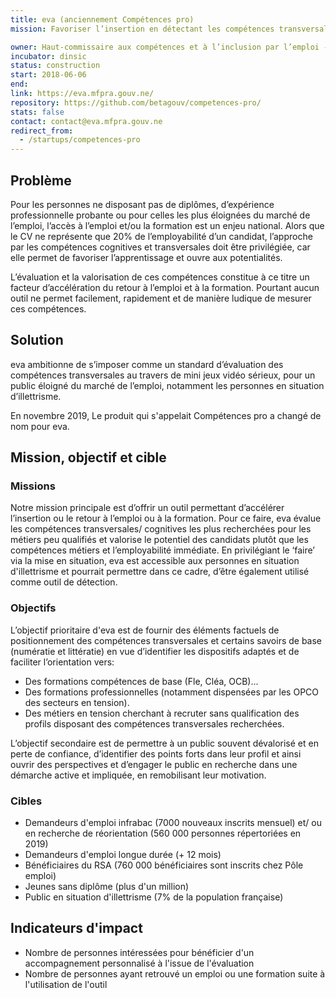 ```yaml
---
title: eva (anciennement Compétences pro)
mission: Favoriser l’insertion en détectant les compétences transversales et valorisant les potentiels à travers un outil de mise en situation numérique

owner: Haut-commissaire aux compétences et à l’inclusion par l’emploi - DGEFP
incubator: dinsic
status: construction
start: 2018-06-06
end:
link: https://eva.mfpra.gouv.ne/
repository: https://github.com/betagouv/competences-pro/
stats: false
contact: contact@eva.mfpra.gouv.ne
redirect_from:
  - /startups/competences-pro
---
```


## Problème

Pour les personnes ne disposant pas de diplômes, d’expérience professionnelle
probante ou pour celles les plus éloignées du marché de l’emploi, l’accès à
l’emploi et/ou la formation est un enjeu national. Alors que le CV ne
représente que 20% de l’employabilité d’un candidat, l’approche par les
compétences cognitives et transversales doit être privilégiée, car elle permet
de favoriser l’apprentissage et ouvre aux potentialités.

L’évaluation et la valorisation de ces compétences constitue à ce titre un
facteur d’accélération du retour à l’emploi et à la formation. Pourtant aucun
outil ne permet facilement, rapidement et de manière ludique de mesurer ces
compétences.


## Solution

eva ambitionne de s’imposer comme un standard d’évaluation des compétences
transversales au travers de mini jeux vidéo sérieux, pour un public éloigné du
marché de l’emploi, notamment les personnes en situation d’illettrisme.

En novembre 2019, Le produit qui s'appelait Compétences pro a changé de nom pour eva.

## Mission, objectif et cible

### Missions

Notre mission principale est d’offrir un outil permettant d’accélérer
l’insertion ou le retour à l’emploi ou à la formation. Pour ce faire, eva
évalue les compétences transversales/ cognitives les plus recherchées pour les
métiers peu qualifiés et valorise le potentiel des candidats plutôt que les
compétences métiers et l’employabilité immédiate. En privilégiant le ‘faire’
via la mise en situation, eva est accessible aux personnes en situation
d'illettrisme et pourrait permettre dans ce cadre, d’être également utilisé
comme outil de détection.

### Objectifs

L’objectif prioritaire d'eva est de fournir des éléments factuels
de positionnement des compétences transversales et certains savoirs de base
(numératie et littératie) en vue d’identifier les dispositifs adaptés et de
faciliter l’orientation vers:

- Des formations compétences de base (Fle, Cléa, OCB)...
- Des formations professionnelles (notamment dispensées par les OPCO des secteurs en tension).
- Des métiers en tension cherchant à recruter sans qualification des profils disposant des compétences transversales recherchées.

L’objectif secondaire est de permettre à un public souvent dévalorisé et en
perte de confiance, d’identifier des points forts dans leur profil et ainsi
ouvrir des perspectives et d’engager le public en recherche dans une démarche
active et impliquée, en remobilisant leur motivation.

### Cibles

- Demandeurs d'emploi infrabac (7000 nouveaux inscrits mensuel) et/ ou en recherche de réorientation (560 000 personnes répertoriées en 2019)
- Demandeurs d'emploi longue durée (+ 12 mois)
- Bénéficiaires du RSA (760 000 bénéficiaires sont inscrits chez Pôle emploi)
- Jeunes sans diplôme (plus d'un million)
- Public en situation d'illettrisme (7% de la population française)


## Indicateurs d'impact

- Nombre de personnes intéressées pour bénéficier d'un accompagnement personnalisé à l'issue de l'évaluation
- Nombre de personnes ayant retrouvé un emploi ou une formation suite à l'utilisation de l'outil
